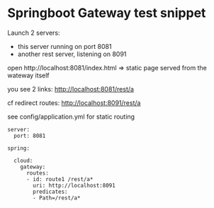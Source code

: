 
# Springboot Gateway test snippet

Launch 2 servers:
- this server running on port 8081
- another rest server, listening on 8091
 
open http://localhost:8081/index.html
=> static page served from the wateway itself

you see 2 links: 
<A href="http://localhost:8081/rest/a">http://localhost:8081/rest/a</A>

cf redirect routes:
<A href="http://localhost:8091/rest/a">http://localhost:8091/rest/a</A>


see config/application.yml for static routing 
```
server:
  port: 8081
    
spring:

  cloud:
    gateway:
      routes:
      - id: route1 /rest/a*
        uri: http://localhost:8091
        predicates:
        - Path=/rest/a*
```
